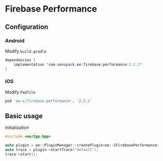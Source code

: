 # Firebase Performance
## Configuration
### Android
Modify `build.gradle`
```java
dependencies {
    implementation 'com.senspark.ee:firebase-performance:2.2.2'
}
```

### iOS
Modify `Podfile`
```ruby
pod 'ee-x/firebase-performance', '2.2.2'
```

## Basic usage
Initialization
```cpp
#include <ee/Cpp.hpp>

auto plugin = ee::PluginManager::createPlugin<ee::IFirebasePerformance>();
auto trace = plugin->startTrace("default");
trace->start();
```